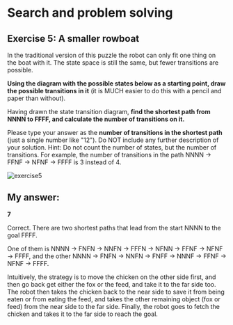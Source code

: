 # Search and problem solving

## Exercise 5: A smaller rowboat

In the traditional version of this puzzle the robot can only fit one thing on the boat with it. The state space is still the same, but fewer transitions are possible.

**Using the diagram with the possible states below as a starting point, draw the possible transitions in it** (it is MUCH easier to do this with a pencil and paper than without).

Having drawn the state transition diagram, **find the shortest path from NNNN to FFFF, and calculate the number of transitions on it.**

Please type your answer as the **number of transitions in the shortest path** (just a single number like "12"). Do NOT include any further description of your solution. Hint: Do not count the number of states, but the number of transitions. For example, the number of transitions in the path NNNN → FFNF → NFNF → FFFF is 3 instead of 4.

![exercise5](https://github.com/yodablocks/elementsofai/assets/83685559/940884e2-b286-409f-aed2-1c3139e31482)

## My answer:

**7**

Correct. There are two shortest paths that lead from the start NNNN to the goal FFFF. 

One of them is NNNN -> FNFN -> NNFN -> FFFN -> NFNN -> FFNF -> NFNF -> FFFF, 
and the other NNNN -> FNFN -> NNFN -> FNFF -> NNNF -> FFNF -> NFNF -> FFFF. 

Intuitively, the strategy is to move the chicken on the other side first, and then go back get either the fox or the feed, and take it to the far side too. The robot then takes the chicken back to the near side to save it from being eaten or from eating the feed, and takes the other remaining object (fox or feed) from the near side to the far side. Finally, the robot goes to fetch the chicken and takes it to the far side to reach the goal.

